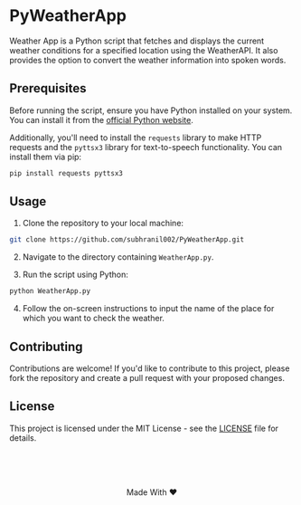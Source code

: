 # PyWeatherApp

Weather App is a Python script that fetches and displays the current weather conditions for a specified location using the WeatherAPI. It also provides the option to convert the weather information into spoken words.

## Prerequisites

Before running the script, ensure you have Python installed on your system. You can install it from the [official Python website](https://www.python.org/downloads/).

Additionally, you'll need to install the `requests` library to make HTTP requests and the `pyttsx3` library for text-to-speech functionality. You can install them via pip:

```bash
pip install requests pyttsx3
```

## Usage

1. Clone the repository to your local machine:

```bash
git clone https://github.com/subhranil002/PyWeatherApp.git
```

2. Navigate to the directory containing `WeatherApp.py`.

3. Run the script using Python:

```bash
python WeatherApp.py
```

4. Follow the on-screen instructions to input the name of the place for which you want to check the weather.

## Contributing

Contributions are welcome! If you'd like to contribute to this project, please fork the repository and create a pull request with your proposed changes.

## License

This project is licensed under the MIT License - see the [LICENSE](https://github.com/subhranil002/PyWeatherApp?tab=MIT-1-ov-file) file for details.

<br/><br/><br/>
<p align="center">Made With ❤️</p>

